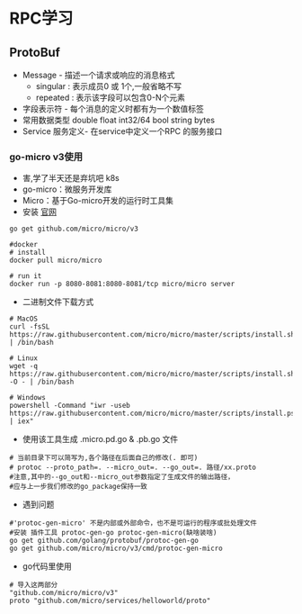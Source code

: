 # RPC学习
## ProtoBuf
- Message - 描述一个请求或响应的消息格式
    - singular : 表示成员0 或 1个,一般省略不写
    - repeated : 表示该字段可以包含0-N个元素
- 字段表示符 - 每个消息的定义时都有为一个数值标签
- 常用数据类型 double float int32/64 bool string bytes
- Service 服务定义- 在service中定义一个RPC 的服务接口

### go-micro v3使用
- 害,学了半天还是弃坑吧 k8s
- go-micro：微服务开发库
- Micro：基于Go-micro开发的运行时工具集
- 安装 [官网](https://github.com/micro/micro)
```bazaar
go get github.com/micro/micro/v3

#docker
# install
docker pull micro/micro

# run it
docker run -p 8080-8081:8080-8081/tcp micro/micro server
```
- 二进制文件下载方式
```bazaar
# MacOS
curl -fsSL https://raw.githubusercontent.com/micro/micro/master/scripts/install.sh | /bin/bash

# Linux
wget -q  https://raw.githubusercontent.com/micro/micro/master/scripts/install.sh -O - | /bin/bash

# Windows
powershell -Command "iwr -useb https://raw.githubusercontent.com/micro/micro/master/scripts/install.ps1 | iex"
```

- 使用该工具生成 .micro.pd.go & .pb.go 文件 
```bazaar
# 当前目录下可以简写为,各个路径在后面自己的修改(. 即可)
# protoc --proto_path=. --micro_out=. --go_out=. 路径/xx.proto 
#注意,其中的--go_out和--micro_out参数指定了生成文件的输出路径，
#应与上一步我们修改的go_package保持一致

``` 
- 遇到问题
```bazaar
#'protoc-gen-micro' 不是内部或外部命令，也不是可运行的程序或批处理文件
#安装 插件工具 protoc-gen-go protoc-gen-micro(缺啥装啥)
go get github.com/golang/protobuf/protoc-gen-go
go get github.com/micro/micro/v3/cmd/protoc-gen-micro
```

- go代码里使用
```bazaar
# 导入这两部分
"github.com/micro/micro/v3"
proto "github.com/micro/services/helloworld/proto"
```

